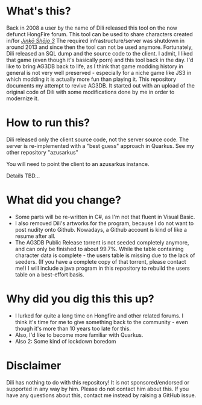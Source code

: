 # What's this?
Back in 2008 a user by the name of Dili released this tool on the now defunct HongFire forum. This tool can be used to share characters created in/for  [_Jinkō Shōjo 3_](https://en.wikipedia.org/wiki/Jink%C5%8D_Sh%C5%8Djo_3) 
The required infrastructure/server was shutdown in around 2013 and since then the tool can not be used anymore.
Fortunately, Dili released an SQL dump and the source code to the client.
I admit, I liked that game (even though it's basically porn) and this tool back in the day.
I'd like to bring AG3DB back to life, as I think that game modding history in general is not very well preserved - especially for a niche game like JS3 in which modding it is actually more fun than playing it.
This repository documents my attempt to revive AG3DB. It started out with an upload of the original code of Dili with some modifications done by me in order to modernize it.

# How to run this?
Dili released only the client source code, not the server source code. The server is re-implemented with a "best guess" approach in Quarkus. See my other repository "azusarkus"

You will need to point the client to an azusarkus instance.

Details TBD...

# What did you change?
- Some parts will be re-written in C#, as I'm not that fluent in Visual Basic. 
- I also removed Dili's artworks for the program, because I do not want to post nudity onto Github. Nowadays, a Github account is kind of like a resume after all.
- The AG3DB Public Release torrent is not seeded completely anymore, and can only be finished to about 99.7%. While the table containing character data is complete - the users table is missing due to the lack of seeders. (If you have a complete copy of that torrent, please contact me!) I will include a java program in this repository to rebuild the users table on a best-effort basis.

# Why did you dig this this up?
- I lurked for quite a long time on Hongfire and other related forums. I think it's time for me to give something back to the community - even though it's more than 10 years too late for this. 
- Also, I'd like to become more familiar with Quarkus.
- Also 2: Some kind of lockdown boredom

# Disclaimer
Dili has nothing to do with this repository! It is not sponsored/endorsed or supported in any way by him. Please do not contact him about this. If you have any questions about this, contact me instead by raising a GitHub issue.
